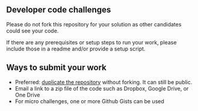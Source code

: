 ## Developer code challenges

Please do not fork this repository for your solution as other candidates could see your code. 

If there are any prerequisites or setup steps to run your work, please include those in a readme and/or provide a setup script.

## Ways to submit your work
 * Preferred: [duplicate the repository](https://help.github.com/articles/duplicating-a-repository/) without forking. It can still be public.
 * Email a link to a zip file of the code such as Dropbox, Google Drive, or One Drive
 * For micro challenges, one or more Github Gists can be used
